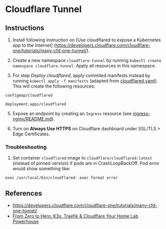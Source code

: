 # Cloudflare Tunnel

## Instructions

1. Install following instruction on [Use cloudflared to expose a Kubernetes app to the Internet] (https://developers.cloudflare.com/cloudflare-one/tutorials/many-cfd-one-tunnel/).

2. Create a new namespace `cloudflare-tunnel` by running `kubectl create namespace cloudflare-tunnel`. Apply all resources in this namespace.

3. For step _Deploy cloudflared_, apply commited manifests instead by running `kubectl apply -f manifests` (adapted from [cloudflared.yaml](https://raw.githubusercontent.com/cloudflare/argo-tunnel-examples/refs/heads/master/named-tunnel-k8s/cloudflared.yaml)). This will create the following resources:

```
configmap/cloudflared

deployment.apps/cloudflared
```

5. Expose an endpoint by creating an `Ingress` resource (see [ingress-nginx/README.md](/ingress-nginx/README.md)).

6. Turn on __Always Use HTTPS__ on Cloudflare dashboard under SSL/TLS > Edge Certificates.

### Troubleshooting

1. Set container `cloudflared` image to `cloudflare/cloudflared:latest` (instead of pinned version) if pods are in CrashLoopBackOff. Pod error would show something like:

```
exec /usr/local/bin/cloudflared: exec format error
```

## References

- https://developers.cloudflare.com/cloudflare-one/tutorials/many-cfd-one-tunnel/
- [From Zero to Hero: K3s, Traefik & Cloudflare Your Home Lab Powerhouse](https://youtu.be/drmZjI6JWs8)
